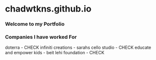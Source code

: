 # chadwtkns.github.io


### Welcome to my Portfolio

### Companies I have worked For

doterra - CHECK
infiniti creations - 
sarahs cello studio - CHECK
educate and empower kids -
beit lehi foundation - CHECK
